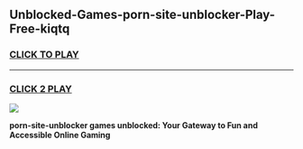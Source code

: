 
## Unblocked-Games-porn-site-unblocker-Play-Free-kiqtq
<h3>
<a href="https://premium76.site?title=porn-site-unblocker&ref=18A1">CLICK TO PLAY</a></h3>
<hr>

<h3>
<a href="https://premium76.site?title=porn-site-unblocker&ref=18A1">CLICK 2 PLAY</a>
  
</h3>

<a href="https://premium76.site?title=porn-site-unblocker&ref=18A1"><img src="https://clearcache.store/games.png"></a>


**porn-site-unblocker games unblocked: Your Gateway to Fun and Accessible Online Gaming**
